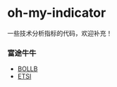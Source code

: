 # oh-my-indicator

一些技术分析指标的代码，欢迎补充！

### 富途牛牛

* [BOLLB](%E5%AF%8C%E9%80%94%E7%89%9B%E7%89%9B%2Fbollb.md)
* [ETSI](%E5%AF%8C%E9%80%94%E7%89%9B%E7%89%9B%2Fetsi.md)
